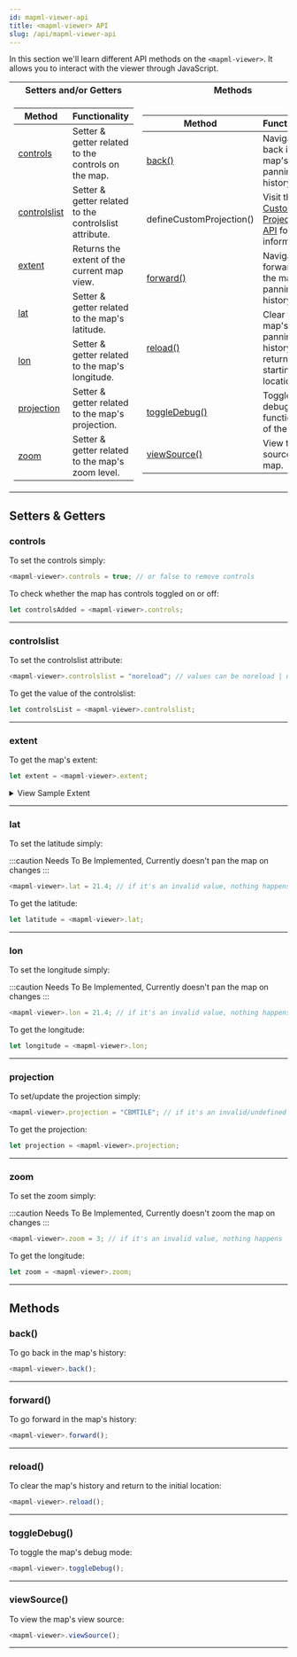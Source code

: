 ```yaml
---
id: mapml-viewer-api
title: <mapml-viewer> API
slug: /api/mapml-viewer-api
---
```


In this section we'll learn different API methods on the `<mapml-viewer>`. It allows you to interact with
the viewer through JavaScript.

<table>
<tr><th>Setters and/or Getters</th><th>Methods</th></tr>
<tr>
<td>

| Method       	| Functionality                                          	|
|--------------	|--------------------------------------------------------	|
| [controls](#controls)     	| Setter & getter related to the controls on the map.    	|
| [controlslist](#controlslist) 	| Setter & getter related to the controlslist attribute. 	|
| [extent](#extent)       	| Returns the extent of the current map view.            	|
| [lat](#lat)          	| Setter & getter related to the map's latitude.         	|
| [lon](#lon)          	| Setter & getter related to the map's longitude.        	|
| [projection](#projection)   	| Setter & getter related to the map's projection.       	|
| [zoom](#zoom)   	| Setter & getter related to the map's zoom level.       	|

</td>
<td>

| Method                   	| Functionality                                                        	|
|--------------------------	|----------------------------------------------------------------------	|
| [back()](#back)                   	| Navigates back in the map's panning history.                         	|
| defineCustomProjection() 	| Visit the [Custom Projections API](../api/custom-projections) for more information.                                       	|
| [forward()](#forward)                	| Navigates forward in the map's panning history.                      	|
| [reload()](#reload)                 	| Clear the map's panning history and return to the starting location. 	|
| [toggleDebug()](#toggledebug)            	| Toggle the debug functionality of the map.                           	|
| [viewSource()](#viewsource)             	| View the source of the map.                                          	|

</td>
</tr>

</table>

## Setters & Getters 

### controls

To set the controls simply:
```js
<mapml-viewer>.controls = true; // or false to remove controls
```

To check whether the map has controls toggled on or off:
```js
let controlsAdded = <mapml-viewer>.controls;
```

---

### controlslist

To set the controlslist attribute:
```js
<mapml-viewer>.controlslist = "noreload"; // values can be noreload | nofullscreen | nozoom | nolayer
```

To get the value of the controlslist:
```js
let controlsList = <mapml-viewer>.controlslist;
```

---

### extent

To get the map's extent:

```js
let extent = <mapml-viewer>.extent;
```
<details>
<summary>View Sample Extent</summary>

```js
/**
*extent = 
*  {
*    {
*      "topLeft": {
*        "tcrs": [
*          {
*            "horizontal": 906.7586206896551,
*            "vertical": 981.7241379310345
*          },
*          ...
*        ],
*        "tilematrix": [
*          {
*            "horizontal": 3.5420258620689653,
*            "vertical": 3.8348599137931036
*          },
*          ...
*        ],
*        "gcrs": {
*          "horizontal": -93.05456518322721,
*          "vertical": 63.783997873304855
*        },
*        "pcrs": {
*          "horizontal": 131686.24163915217,
*          "vertical": 1646487.1729743406
*        }
*      },
*      "bottomRight": {
*        "tcrs": [
*          {
*            "horizontal": 914.9655172413793,
*            "vertical": 1015.5172413793102
*          },
*          ...
*        ],
*        "tilematrix": [
*          {
*            "horizontal": 3.574084051724138,
*            "vertical": 3.9668642241379306
*          },
*          ...
*        ],
*        "gcrs": {
*          "horizontal": -85.62509797700041,
*          "vertical": 52.14641630380798
*        },
*        "pcrs": {
*          "horizontal": 446541.0380154103,
*          "vertical": 350026.2467191592
*        }
*      },
*      "projection": "CBMTILE",
*      "zoom": {
*        "minZoom": 0,
*        "maxZoom": 25
*      }
*    }
*  }
*/
```
</details>

---

### lat

To set the latitude simply:

:::caution
Needs To Be Implemented, Currently doesn't pan the map on changes
:::

```js
<mapml-viewer>.lat = 21.4; // if it's an invalid value, nothing happens
```

To get the latitude:
```js
let latitude = <mapml-viewer>.lat;
```

---

### lon

To set the longitude simply:

:::caution
Needs To Be Implemented, Currently doesn't pan the map on changes
:::

```js
<mapml-viewer>.lon = 21.4; // if it's an invalid value, nothing happens
```

To get the longitude:
```js
let longitude = <mapml-viewer>.lon;
```

---

### projection

To set/update the projection simply:

```js
<mapml-viewer>.projection = "CBMTILE"; // if it's an invalid/undefined projection, nothing happens
```

To get the projection:
```js
let projection = <mapml-viewer>.projection;
```

---

### zoom

To set the zoom simply:

:::caution
Needs To Be Implemented, Currently doesn't zoom the map on changes
:::

```js
<mapml-viewer>.zoom = 3; // if it's an invalid value, nothing happens
```

To get the longitude:
```js
let zoom = <mapml-viewer>.zoom;
```

---

## Methods

### back()

To go back in the map's history:
```js
<mapml-viewer>.back();
```

---

### forward()

To go forward in the map's history:
```js
<mapml-viewer>.forward();
```

---

### reload()

To clear the map's history and return to the initial location:
```js
<mapml-viewer>.reload();
```

---

### toggleDebug()

To toggle the map's debug mode:
```js
<mapml-viewer>.toggleDebug();
```

---

### viewSource()

To view the map's view source:
```js
<mapml-viewer>.viewSource();
```

---



